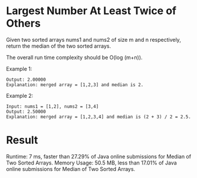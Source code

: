 # Largest Number At Least Twice of Others

Given two sorted arrays nums1 and nums2 of size m and n respectively, return the median of the two sorted arrays.

The overall run time complexity should be O(log (m+n)).



Example 1:

```Input: nums1 = [1,3], nums2 = [2]
Output: 2.00000
Explanation: merged array = [1,2,3] and median is 2.
```
Example 2:

```
Input: nums1 = [1,2], nums2 = [3,4]
Output: 2.50000
Explanation: merged array = [1,2,3,4] and median is (2 + 3) / 2 = 2.5.
```

# Result

Runtime: 7 ms, faster than 27.29% of Java online submissions for Median of Two Sorted Arrays.
Memory Usage: 50.5 MB, less than 17.01% of Java online submissions for Median of Two Sorted Arrays.